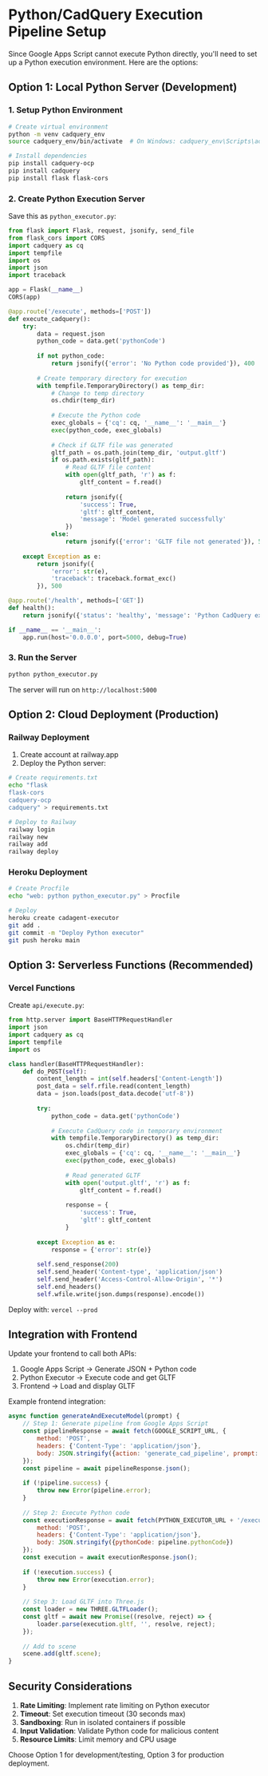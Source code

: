 # Python/CadQuery Execution Pipeline Setup

Since Google Apps Script cannot execute Python directly, you'll need to set up a Python execution environment. Here are the options:

## Option 1: Local Python Server (Development)

### 1. Setup Python Environment
```bash
# Create virtual environment
python -m venv cadquery_env
source cadquery_env/bin/activate  # On Windows: cadquery_env\Scripts\activate

# Install dependencies
pip install cadquery-ocp
pip install cadquery
pip install flask flask-cors
```

### 2. Create Python Execution Server
Save this as `python_executor.py`:

```python
from flask import Flask, request, jsonify, send_file
from flask_cors import CORS
import cadquery as cq
import tempfile
import os
import json
import traceback

app = Flask(__name__)
CORS(app)

@app.route('/execute', methods=['POST'])
def execute_cadquery():
    try:
        data = request.json
        python_code = data.get('pythonCode')
        
        if not python_code:
            return jsonify({'error': 'No Python code provided'}), 400
        
        # Create temporary directory for execution
        with tempfile.TemporaryDirectory() as temp_dir:
            # Change to temp directory
            os.chdir(temp_dir)
            
            # Execute the Python code
            exec_globals = {'cq': cq, '__name__': '__main__'}
            exec(python_code, exec_globals)
            
            # Check if GLTF file was generated
            gltf_path = os.path.join(temp_dir, 'output.gltf')
            if os.path.exists(gltf_path):
                # Read GLTF file content
                with open(gltf_path, 'r') as f:
                    gltf_content = f.read()
                
                return jsonify({
                    'success': True,
                    'gltf': gltf_content,
                    'message': 'Model generated successfully'
                })
            else:
                return jsonify({'error': 'GLTF file not generated'}), 500
                
    except Exception as e:
        return jsonify({
            'error': str(e),
            'traceback': traceback.format_exc()
        }), 500

@app.route('/health', methods=['GET'])
def health():
    return jsonify({'status': 'healthy', 'message': 'Python CadQuery executor running'})

if __name__ == '__main__':
    app.run(host='0.0.0.0', port=5000, debug=True)
```

### 3. Run the Server
```bash
python python_executor.py
```

The server will run on `http://localhost:5000`

## Option 2: Cloud Deployment (Production)

### Railway Deployment
1. Create account at railway.app
2. Deploy the Python server:
```bash
# Create requirements.txt
echo "flask
flask-cors
cadquery-ocp
cadquery" > requirements.txt

# Deploy to Railway
railway login
railway new
railway add
railway deploy
```

### Heroku Deployment
```bash
# Create Procfile
echo "web: python python_executor.py" > Procfile

# Deploy
heroku create cadagent-executor
git add .
git commit -m "Deploy Python executor"
git push heroku main
```

## Option 3: Serverless Functions (Recommended)

### Vercel Functions
Create `api/execute.py`:
```python
from http.server import BaseHTTPRequestHandler
import json
import cadquery as cq
import tempfile
import os

class handler(BaseHTTPRequestHandler):
    def do_POST(self):
        content_length = int(self.headers['Content-Length'])
        post_data = self.rfile.read(content_length)
        data = json.loads(post_data.decode('utf-8'))
        
        try:
            python_code = data.get('pythonCode')
            
            # Execute CadQuery code in temporary environment
            with tempfile.TemporaryDirectory() as temp_dir:
                os.chdir(temp_dir)
                exec_globals = {'cq': cq, '__name__': '__main__'}
                exec(python_code, exec_globals)
                
                # Read generated GLTF
                with open('output.gltf', 'r') as f:
                    gltf_content = f.read()
                
                response = {
                    'success': True,
                    'gltf': gltf_content
                }
                
        except Exception as e:
            response = {'error': str(e)}
        
        self.send_response(200)
        self.send_header('Content-type', 'application/json')
        self.send_header('Access-Control-Allow-Origin', '*')
        self.end_headers()
        self.wfile.write(json.dumps(response).encode())
```

Deploy with: `vercel --prod`

## Integration with Frontend

Update your frontend to call both APIs:
1. Google Apps Script → Generate JSON + Python code
2. Python Executor → Execute code and get GLTF
3. Frontend → Load and display GLTF

Example frontend integration:
```javascript
async function generateAndExecuteModel(prompt) {
    // Step 1: Generate pipeline from Google Apps Script
    const pipelineResponse = await fetch(GOOGLE_SCRIPT_URL, {
        method: 'POST',
        headers: {'Content-Type': 'application/json'},
        body: JSON.stringify({action: 'generate_cad_pipeline', prompt: prompt})
    });
    const pipeline = await pipelineResponse.json();
    
    if (!pipeline.success) {
        throw new Error(pipeline.error);
    }
    
    // Step 2: Execute Python code
    const executionResponse = await fetch(PYTHON_EXECUTOR_URL + '/execute', {
        method: 'POST',
        headers: {'Content-Type': 'application/json'},
        body: JSON.stringify({pythonCode: pipeline.pythonCode})
    });
    const execution = await executionResponse.json();
    
    if (!execution.success) {
        throw new Error(execution.error);
    }
    
    // Step 3: Load GLTF into Three.js
    const loader = new THREE.GLTFLoader();
    const gltf = await new Promise((resolve, reject) => {
        loader.parse(execution.gltf, '', resolve, reject);
    });
    
    // Add to scene
    scene.add(gltf.scene);
}
```

## Security Considerations

1. **Rate Limiting**: Implement rate limiting on Python executor
2. **Timeout**: Set execution timeout (30 seconds max)
3. **Sandboxing**: Run in isolated containers if possible
4. **Input Validation**: Validate Python code for malicious content
5. **Resource Limits**: Limit memory and CPU usage

Choose Option 1 for development/testing, Option 3 for production deployment.
